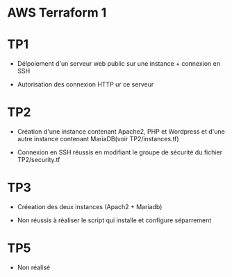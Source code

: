 # AWS Terraform 1

# TP1 

- Délpoiement d'un serveur web public sur une instance + connexion en SSH

- Autorisation des connexion HTTP ur ce serveur

# TP2

- Création d'une instance contenant Apache2, PHP et Wordpress et d'une autre instance contenant MariaDB(voir TP2/instances.tf)

- Connexion en SSH réussis en modifiant le groupe de sécurité du fichier TP2/security.tf

# TP3 

- Créeation des deux instances (Apach2 + Mariadb)

- Non réussis à réaliser le script qui installe et configure séparrement

# TP5 

- Non réalisé